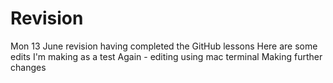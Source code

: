 # Revision
Mon 13 June revision having completed the GitHub lessons
Here are some edits I'm making as a test
Again - editing using mac terminal
Making further changes

